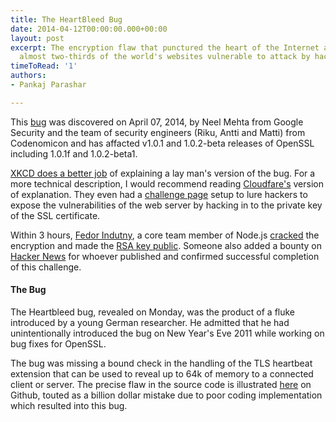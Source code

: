 ```yaml
---
title: The HeartBleed Bug
date: 2014-04-12T00:00:00.000+00:00
layout: post
excerpt: The encryption flaw that punctured the heart of the Internet and has left
  almost two-thirds of the world's websites vulnerable to attack by hackers.
timeToRead: '1'
authors:
- Pankaj Parashar

---
```

This [bug](http://heartbleed.com/) was discovered on April 07, 2014, by Neel Mehta from Google Security and the team of security engineers (Riku, Antti and Matti) from Codenomicon and has affacted v1.0.1 and 1.0.2-beta releases of OpenSSL including 1.0.1f and 1.0.2-beta1.

[XKCD does a better job](http://xkcd.com/1354/) of explaining a lay man's version of the bug. For a more technical description, I would recommend reading [Cloudfare's](http://blog.cloudflare.com/answering-the-critical-question-can-you-get-private-ssl-keys-using-heartbleed) version of explanation. They even had a [challenge page](https://www.cloudflarechallenge.com/heartbleed) setup to lure hackers to expose the vulnerabilities of the web server by hacking in to the private key of the SSL certificate.

Within 3 hours, [Fedor Indutny](https://twitter.com/indutny), a core team member of Node.js [cracked](https://twitter.com/indutny/statuses/454761620259225600) the encryption and made the [RSA key public](https://gist.github.com/indutny/a11c2568533abcf8b9a1). Someone also added a bounty on [Hacker News](https://news.ycombinator.com/item?id=7573679) for whoever published and confirmed successful completion of this challenge.

#### The Bug

The Heartbleed bug, revealed on Monday, was the product of a fluke introduced by a young German researcher. He admitted that he had unintentionally introduced the bug on New Year's Eve 2011 while working on bug fixes for OpenSSL.

The bug was missing a bound check in the handling of the TLS heartbeat extension that can be used to reveal up to 64k of memory to a connected client or server. The precise flaw in the source code is illustrated [here](https://github.com/openssl/openssl/commit/96db9023b881d7cd9f379b0c154650d6c108e9a3#diff-2) on Github, touted as a billion dollar mistake due to poor coding implementation which resulted into this bug.